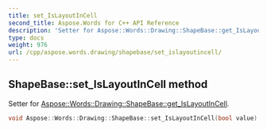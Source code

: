 ```yaml
---
title: set_IsLayoutInCell
second_title: Aspose.Words for C++ API Reference
description: 'Setter for Aspose::Words::Drawing::ShapeBase::get_IsLayoutInCell.'
type: docs
weight: 976
url: /cpp/aspose.words.drawing/shapebase/set_islayoutincell/
---
```

## ShapeBase::set_IsLayoutInCell method


Setter for [Aspose::Words::Drawing::ShapeBase::get_IsLayoutInCell](../get_islayoutincell/).

```cpp
void Aspose::Words::Drawing::ShapeBase::set_IsLayoutInCell(bool value)
```

